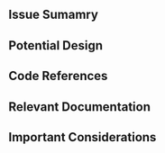 <!--

**IMPORTANT**: As part of posting this comment, please make sure that:
- the issue is properly labeled with both `area-` and `feature-` labels.
- one of the `Complexity: ` labels is applied to the issue [Simple | Medium | Hard]
-->

## Issue Sumamry

<!-- This section will be filled in by the engineers assigned to this  -->

## Potential Design

<!-- This secion is meant to be used for a high level design of what a solution should look like and/or what direction should be taken to solving this problem. -->

## Code References

<!-- Links to classes / methods which are critical to understand for building out this solution, as these are relevant and will be used by the solution -->

## Relevant Documentation

<!-- Links to relevant documentation which you think is relevant for handling this issue -->

## Important Considerations

<!-- LIst of additional questions the community member who will be handling this issue will need to consider when working on the solution -->
